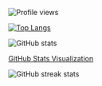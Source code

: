 ![Profile views](https://gpvc.arturio.dev/prateekrai123) 

[![Top Langs](https://github-readme-stats.vercel.app/api/top-langs/?username=prateekrai123)](https://github.com/prateekrai123/github-readme-stats)

![GitHub stats](https://github-readme-stats.vercel.app/api?username=prateekrai123&show_icons=true)

[GitHub Stats Visualization](https://github.com/prateekrai123/github-stats)

![GitHub streak stats](https://github-readme-streak-stats.herokuapp.com/?user=prateekrai123)
